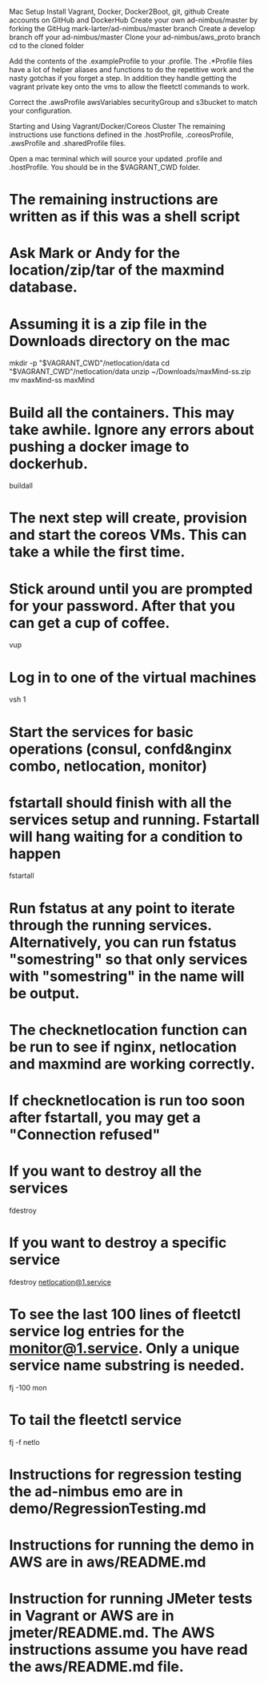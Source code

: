 Mac Setup
Install Vagrant, Docker, Docker2Boot, git, github
Create accounts on GitHub and DockerHub
Create your own ad-nimbus/master by forking the GitHug mark-larter/ad-nimbus/master branch 
Create a develop branch off your ad-nimbus/master
Clone your ad-nimbus/aws_proto branch
cd to the cloned folder

Add the contents of the .exampleProfile to your .profile. The .*Profile files have a lot of helper aliases and functions to do the repetitive work and the nasty gotchas if you forget a step. In addition they handle getting the vagrant private key onto the vms to allow the fleetctl commands to work.

Correct the .awsProfile awsVariables securityGroup and s3bucket to match your configuration.

Starting and Using Vagrant/Docker/Coreos Cluster
The remaining instructions use functions defined in the .hostProfile, .coreosProfile, .awsProfile and .sharedProfile files.

Open a mac terminal which will source your updated .profile and .hostProfile. You should be in the $VAGRANT_CWD folder.

# The remaining instructions are written as if this was a shell script

# Ask Mark or Andy for the location/zip/tar of the maxmind database.
# Assuming it is a zip file in the Downloads directory on the mac
mkdir -p "$VAGRANT_CWD"/netlocation/data
cd "$VAGRANT_CWD"/netlocation/data
unzip ~/Downloads/maxMind-ss.zip
mv maxMind-ss maxMind

# Build all the containers. This may take awhile. Ignore any errors about pushing a docker image to dockerhub.
buildall

# The next step will create, provision and start the coreos VMs. This can take a while the first time. 
# Stick around until you are prompted for your password. After that you can get a cup of coffee.
vup

# Log in to one of the virtual machines
vsh 1

# Start the services for basic operations (consul, confd&nginx combo, netlocation, monitor)
# fstartall should finish with all the services setup and running. Fstartall will hang waiting for a condition to happen
fstartall

# Run fstatus at any point to iterate through the running services. Alternatively, you can run fstatus "somestring" so that only services with "somestring" in the name will be output.

# The checknetlocation function can be run to see if nginx, netlocation and maxmind are working correctly. 
# If checknetlocation is run too soon after fstartall, you may get a "Connection refused"

# If you want to destroy all the services
fdestroy

# If you want to destroy a specific service
fdestroy netlocation@1.service

# To see the last 100 lines of fleetctl service log entries for the monitor@1.service. Only a unique service name substring is needed.
fj -100 mon

# To tail the fleetctl service
fj -f netlo

# Instructions for regression testing the ad-nimbus emo are in demo/RegressionTesting.md

# Instructions for running the demo in AWS are in aws/README.md

# Instruction for running JMeter tests in Vagrant or AWS are in jmeter/README.md. The AWS instructions assume you have read the aws/README.md file.
